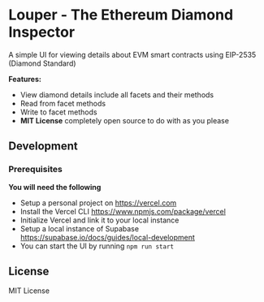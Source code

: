 Louper - The Ethereum Diamond Inspector
==================

A simple UI for viewing details about EVM smart contracts using EIP-2535 (Diamond Standard)

**Features:**
- View diamond details include all facets and their methods
- Read from facet methods
- Write to facet methods
- **MIT License** completely open source to do with as you please

## Development

### Prerequisites

**You will need the following**

- Setup a personal project on https://vercel.com
- Install the Vercel CLI https://www.npmjs.com/package/vercel
- Initialize Vercel and link it to your local instance
- Setup a local instance of Supabase https://supabase.io/docs/guides/local-development
- You can start the UI by running `npm run start`

License
-------

MIT License

